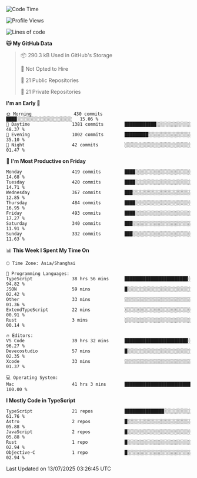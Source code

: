 <!--START_SECTION:waka-->
![Code Time](http://img.shields.io/badge/Code%20Time-3%2C846%20hrs%2045%20mins-blue)

![Profile Views](http://img.shields.io/badge/Profile%20Views-1-blue)

![Lines of code](https://img.shields.io/badge/From%20Hello%20World%20I%27ve%20Written-3.2%20million%20lines%20of%20code-blue)

**🐱 My GitHub Data** 

> 📦 290.3 kB Used in GitHub's Storage 
 > 
> 🚫 Not Opted to Hire
 > 
> 📜 21 Public Repositories 
 > 
> 🔑 21 Private Repositories 
 > 
**I'm an Early 🐤** 

```text
🌞 Morning                430 commits         ████░░░░░░░░░░░░░░░░░░░░░   15.06 % 
🌆 Daytime                1381 commits        ████████████░░░░░░░░░░░░░   48.37 % 
🌃 Evening                1002 commits        █████████░░░░░░░░░░░░░░░░   35.10 % 
🌙 Night                  42 commits          ░░░░░░░░░░░░░░░░░░░░░░░░░   01.47 % 
```
📅 **I'm Most Productive on Friday** 

```text
Monday                   419 commits         ████░░░░░░░░░░░░░░░░░░░░░   14.68 % 
Tuesday                  420 commits         ████░░░░░░░░░░░░░░░░░░░░░   14.71 % 
Wednesday                367 commits         ███░░░░░░░░░░░░░░░░░░░░░░   12.85 % 
Thursday                 484 commits         ████░░░░░░░░░░░░░░░░░░░░░   16.95 % 
Friday                   493 commits         ████░░░░░░░░░░░░░░░░░░░░░   17.27 % 
Saturday                 340 commits         ███░░░░░░░░░░░░░░░░░░░░░░   11.91 % 
Sunday                   332 commits         ███░░░░░░░░░░░░░░░░░░░░░░   11.63 % 
```


📊 **This Week I Spent My Time On** 

```text
🕑︎ Time Zone: Asia/Shanghai

💬 Programming Languages: 
TypeScript               38 hrs 56 mins      ████████████████████████░   94.82 % 
JSON                     59 mins             █░░░░░░░░░░░░░░░░░░░░░░░░   02.42 % 
Other                    33 mins             ░░░░░░░░░░░░░░░░░░░░░░░░░   01.36 % 
ExtendTypeScript         22 mins             ░░░░░░░░░░░░░░░░░░░░░░░░░   00.91 % 
Rust                     3 mins              ░░░░░░░░░░░░░░░░░░░░░░░░░   00.14 % 

🔥 Editors: 
VS Code                  39 hrs 32 mins      ████████████████████████░   96.27 % 
Devecostudio             57 mins             █░░░░░░░░░░░░░░░░░░░░░░░░   02.35 % 
Xcode                    33 mins             ░░░░░░░░░░░░░░░░░░░░░░░░░   01.37 % 

💻 Operating System: 
Mac                      41 hrs 3 mins       █████████████████████████   100.00 % 
```

**I Mostly Code in TypeScript** 

```text
TypeScript               21 repos            ███████████████░░░░░░░░░░   61.76 % 
Astro                    2 repos             █░░░░░░░░░░░░░░░░░░░░░░░░   05.88 % 
JavaScript               2 repos             █░░░░░░░░░░░░░░░░░░░░░░░░   05.88 % 
Rust                     1 repo              █░░░░░░░░░░░░░░░░░░░░░░░░   02.94 % 
Objective-C              1 repo              █░░░░░░░░░░░░░░░░░░░░░░░░   02.94 % 
```




 Last Updated on 13/07/2025 03:26:45 UTC
<!--END_SECTION:waka-->